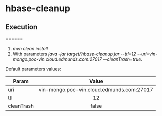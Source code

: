 # hbase-cleanup

## Execution
======
1. *mvn clean install* 
2. With parameters *java -jar target/hbase-cleanup.jar --ttl=12 --uri=vin-mongo.poc-vin.cloud.edmunds.com:27017 --cleanTrash=true*.

Default parameters values:

| Param         | Value                                         |
| ------------- |:---------------------------------------------:|
| uri           | vin-mongo.poc-vin.cloud.edmunds.com:27017     |
| ttl           | 12                                            |
| cleanTrash    | false                                         |




